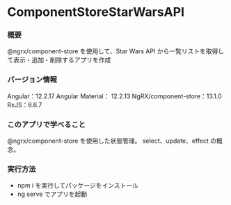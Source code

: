# ComponentStoreStarWarsAPI

### 概要

@ngrx/component-store を使用して、Star Wars API から一覧リストを取得して表示・追加・削除するアプリを作成

### バージョン情報

Angular：12.2.17
Angular Material： 12.2.13
NgRX/component-store：13.1.0
RxJS：6.6.7

### このアプリで学べること

@ngrx/component-store を使用した状態管理。
select、update、effect の概念。

### 実行方法

- npm i を実行してパッケージをインストール
- ng serve でアプリを起動
